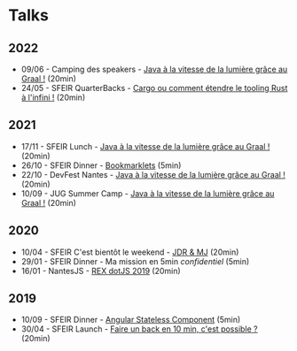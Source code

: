 # Talks

## 2022

- 09/06 - Camping des speakers - [Java à la vitesse de la lumière grâce au Graal !](https://kuroidoruido.github.io/talks/2022/06-09_camping-des-speakers_java-graalvm/index.html) (20min)
- 24/05 - SFEIR QuarterBacks - [Cargo ou comment étendre le tooling Rust à l'infini !](https://kuroidoruido.github.io/talks/2022/05-24_sfeir-quarterbacks_tooling-rust-extensible/index.html) (20min)

## 2021

- 17/11 - SFEIR Lunch - [Java à la vitesse de la lumière grâce au Graal !](https://kuroidoruido.github.io/talks/2021/11-17_sfeir-lunch_java-graalvm/index.html) (20min)
- 26/10 - SFEIR Dinner - [Bookmarklets](https://kuroidoruido.github.io/talks/2021/10-26_sfeir-dinner_bookmarklets/index.html) (5min)
- 22/10 - DevFest Nantes - [Java à la vitesse de la lumière grâce au Graal !](https://kuroidoruido.github.io/talks/2021/10-22_devfest-nantes_java-graalvm/index.html) (20min)
- 10/09 - JUG Summer Camp - [Java à la vitesse de la lumière grâce au Graal !](https://kuroidoruido.github.io/talks/2021/09-10_jug-summer-camp_java-graalvm/index.html) (20min)

## 2020

- 10/04 - SFEIR C'est bientôt le weekend - [JDR & MJ](https://kuroidoruido.github.io/talks/2020/04-10_sfeir-bientot-le-week-end_jdr_mj/slide.html) (20min)
- 29/01 - SFEIR Dinner - Ma mission en 5min *confidentiel* (5min)
- 16/01 - NantesJS - [REX dotJS 2019](https://kuroidoruido.github.io/talks/2020/01-16_rex-dotjs2019/Meetup_NantesJs_REXP_DotJS2019) (20min)

## 2019

- 10/09 - SFEIR Dinner - [Angular Stateless Component](https://kuroidoruido.github.io/talks/2019/09-10_sfeir-dinner_angular-function-component/diapo.html) (5min)
- 30/04 - SFEIR Launch - [Faire un back en 10 min, c'est possible ?](https://kuroidoruido.github.io/talks/2019/04-30_sfeir-launch_strapijs/diapo.pdf) (20min)